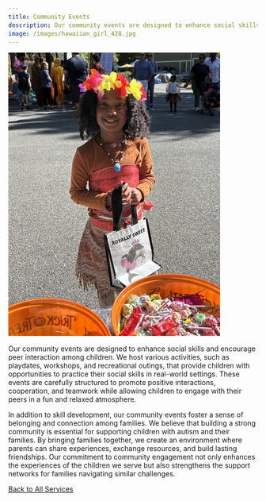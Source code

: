 ```yaml
---
title: Community Events
description: Our community events are designed to enhance social skills and encourage peer interaction among children.
image: /images/hawaiian_girl_428.jpg
---
```


<div class="text-center pb-3">
<img src="/images/hawaiian_girl_428.jpg" class="w-100">
</div>

Our community events are designed to enhance social skills and encourage peer interaction among children. We host various activities, such as playdates, workshops, and recreational outings, that provide children with opportunities to practice their social skills in real-world settings. These events are carefully structured to promote positive interactions, cooperation, and teamwork while allowing children to engage with their peers in a fun and relaxed atmosphere.

In addition to skill development, our community events foster a sense of belonging and connection among families. We believe that building a strong community is essential for supporting children with autism and their families. By bringing families together, we create an environment where parents can share experiences, exchange resources, and build lasting friendships. Our commitment to community engagement not only enhances the experiences of the children we serve but also strengthens the support networks for families navigating similar challenges.

[Back to All Services](/services)
